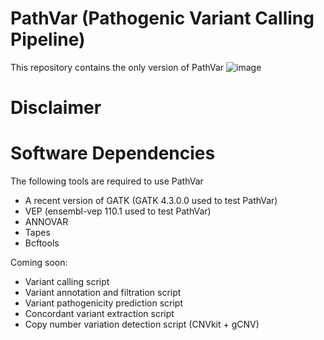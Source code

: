 # PathVar (Pathogenic Variant Calling Pipeline)
This repository contains the only version of PathVar
![image](https://github.com/Mohammed-Alfayyadh/Pathogenic-variant-calling-pipeline-PathVar-/assets/82655928/56a16ddf-6f23-4510-847e-cf52787add87)

# Disclaimer


# Software Dependencies
The following tools are required to use PathVar
* A recent version of GATK (GATK 4.3.0.0 used to test PathVar)
* VEP (ensembl-vep 110.1 used to test PathVar)
* ANNOVAR
* Tapes
* Bcftools

Coming soon:
* Variant calling script
* Variant annotation and filtration script
* Variant pathogenicity prediction script
* Concordant variant extraction script
* Copy number variation detection script (CNVkit + gCNV)
